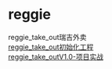 # reggie
reggie_take_out瑞吉外卖  
[reggie_take_out初始化工程](https://github.com/LMWC/reggie/tree/master)  
[reggie_take_outV1.0-项目实战](https://github.com/LMWC/reggie/tree/V1.0-%E9%A1%B9%E7%9B%AE%E5%AE%9E%E6%88%98)  
